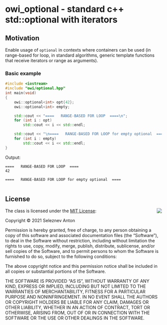 # owi_optional - standard c++ std::optional with iterators

## Motivation

Enable usage of `optional` in contexts where containers can be used (in range-based for loop, in standard algorithms, generic template functions that receive iterators or range as arguments).

### Basic example

```C++
#include <iostream>
#include "owi/optional.hpp"
int main(void)
{
    owi::optional<int> opt{42};
    owi::optional<int> empty;

    std::cout << "====   RANGE-BASED FOR LOOP  ====\n";
    for (int i : opt)
        std::cout << i << std::endl;

    std::cout << "\n====   RANGE-BASED FOR LOOP for empty optional  ====\n";
    for (int i : empty)
        std::cout << i << std::endl;
}
```

Output:
```text
====   RANGE-BASED FOR LOOP  ====
42

====   RANGE-BASED FOR LOOP for empty optional  ====


```

## License

<img align="right" src="http://opensource.org/trademarks/opensource/OSI-Approved-License-100x137.png">

The class is licensed under the [MIT License](http://opensource.org/licenses/MIT):

Copyright &copy; 2021 Seleznev Anton

Permission is hereby granted, free of charge, to any person obtaining a copy of this software and associated documentation files (the “Software”), to deal in the Software without restriction, including without limitation the rights to use, copy, modify, merge, publish, distribute, sublicense, and/or sell copies of the Software, and to permit persons to whom the Software is furnished to do so, subject to the following conditions:

The above copyright notice and this permission notice shall be included in all copies or substantial portions of the Software.

THE SOFTWARE IS PROVIDED “AS IS”, WITHOUT WARRANTY OF ANY KIND, EXPRESS OR IMPLIED, INCLUDING BUT NOT LIMITED TO THE WARRANTIES OF MERCHANTABILITY, FITNESS FOR A PARTICULAR PURPOSE AND NONINFRINGEMENT. IN NO EVENT SHALL THE AUTHORS OR COPYRIGHT HOLDERS BE LIABLE FOR ANY CLAIM, DAMAGES OR OTHER LIABILITY, WHETHER IN AN ACTION OF CONTRACT, TORT OR OTHERWISE, ARISING FROM, OUT OF OR IN CONNECTION WITH THE SOFTWARE OR THE USE OR OTHER DEALINGS IN THE SOFTWARE.





